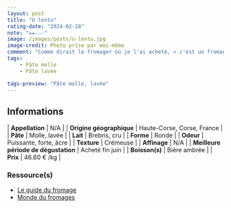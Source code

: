 ```yaml
---
layout: post
title: "U lentu"
rating-date: "2024-02-28"
note: "★★☆☆☆"
image: /images/posts/u-lentu.jpg
image-credit: Photo prise par moi-même
comment: "Comme dirait le fromager où je l'ai acheté, « c'est un fromage qui décolle la peinture » ! Je n’ai jamais goûté un fromage aussi fort, sûrement dû à un affinage avancé. L’odeur âcre en est presque dérangeante mais une fois sur une tranche de pain (privilégiez un pain de campagne ou même au sarrasin), l'ensemble s’équilibre. D'aspect il ressemble à une pâte lavée classique du type Reblochon fermier. Finalement son odeur, même si elle est plus forte que le goût, lui confère confère une ressemblance au Roquefort, c’est assez perturbant d’avoir une patte lavée qui donne un sentiment de pâte persillée. Sa testure est cependant plus crémeuse. Je pense que l'affinage de celui que j'ai goûté était, même pour moi, trop fort !"
tags:
    - Pâte molle
    - Pâte lavée

tags-preview: "Pâte molle, lavée"
---
```


## Informations

| **Appellation** | N/A |
| **Origine géographique** | Haute-Corse, Corse, France |
| **Pâte** | Molle, lavée |
| **Lait** | Brebris, cru |
| **Forme** | Ronde |
| **Odeur** | Puissante, forte, âcre |
| **Texture** | Crémeuse |
| **Affinage** | N/A |
| **Meilleure période de dégustation** | Acheté fin juin |
| **Boisson(s)** | Bière ambrée |
| **Prix** | 46.60 € /kg |

### Ressource(s)
* [Le guide du fromage](https://www.leguidedufromage.com/u-lentu-io405.html)
* [Monde du fromages](https://mondedufromages.com/u-lentu)